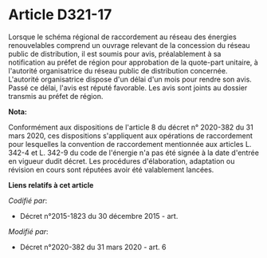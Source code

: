 # Article D321-17

Lorsque le schéma régional de raccordement au réseau des énergies renouvelables comprend un ouvrage relevant de la concession
du réseau public de distribution, il est soumis pour avis, préalablement à sa notification au préfet de région pour
approbation de la quote-part unitaire, à l'autorité organisatrice du réseau public de distribution concernée. L'autorité
organisatrice dispose d'un délai d'un mois pour rendre son avis. Passé ce délai, l'avis est réputé favorable. Les avis sont
joints au dossier transmis au préfet de région.

**Nota:**

Conformément aux dispositions de l'article 8 du décret n° 2020-382 du 31 mars 2020, ces dispositions s'appliquent aux
opérations de raccordement pour lesquelles la convention de raccordement mentionnée aux articles L. 342-4 et L. 342-9 du code
de l'énergie n'a pas été signée à la date d'entrée en vigueur dudit décret. Les procédures d'élaboration, adaptation ou
révision en cours sont réputées avoir été valablement lancées.

**Liens relatifs à cet article**

_Codifié par_:

  - Décret n°2015-1823 du 30 décembre 2015 - art.

_Modifié par_:

  - Décret n°2020-382 du 31 mars 2020 - art. 6
